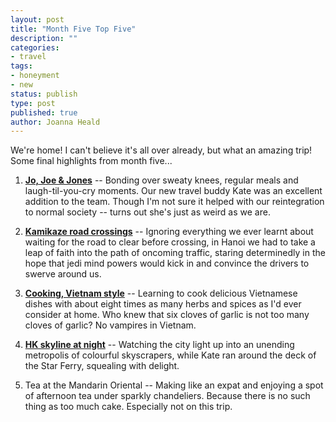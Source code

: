 ```yaml
---
layout: post
title: "Month Five Top Five"
description: ""
categories:
- travel
tags:
- honeyment
- new
status: publish
type: post
published: true
author: Joanna Heald
---
```


We're home! I can't believe it's all over already, but what an amazing trip! Some final highlights from month five...

1. **[Jo, Joe & Jones](/posts/dear-kate/)** -- Bonding over sweaty knees, regular meals and laugh-til-you-cry moments. Our new travel buddy Kate was an excellent addition to the team. Though I'm not sure it helped with our reintegration to normal society -- turns out she's just as weird as we are.

1. **[Kamikaze road crossings](/posts/crazy-hanoi/)** -- Ignoring everything we ever learnt about waiting for the road to clear before crossing, in Hanoi we had to take a leap of faith into the path of oncoming traffic, staring determinedly in the hope that jedi mind powers would kick in and convince the drivers to swerve around us.

1. **[Cooking, Vietnam style](/posts/hoi-an/)** -- Learning to cook delicious Vietnamese dishes with about eight times as many herbs and spices as I'd ever consider at home. Who knew that six cloves of garlic is not too many cloves of garlic? No vampires in Vietnam.

1. **[HK skyline at night](/posts/hong-kong/)** -- Watching the city light up into an unending metropolis of colourful skyscrapers, while Kate ran around the deck of the Star Ferry, squealing with delight.

1. Tea at the Mandarin Oriental -- Making like an expat and enjoying a spot of afternoon tea under sparkly chandeliers. Because there is no such thing as too much cake. Especially not on this trip.
